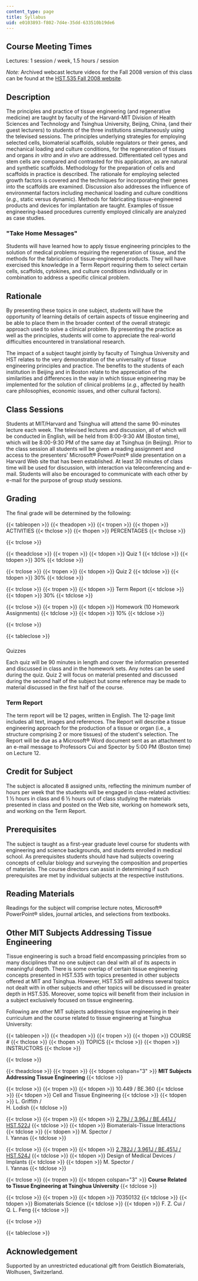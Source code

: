 ```yaml
---
content_type: page
title: Syllabus
uid: e0103893-f802-7d4e-35dd-633510b19de6
---
```


Course Meeting Times
--------------------

Lectures: 1 session / week, 1.5 hours / session

_Note:_ Archived webcast lecture videos for the Fall 2008 version of this class can be found at the [HST.535 Fall 2008 website](http://stellar.mit.edu/S/course/HST/fa08/HST.535/materials.html).

Description
-----------

The principles and practice of tissue engineering (and regenerative medicine) are taught by faculty of the Harvard-MIT Division of Health Sciences and Technology and Tsinghua University, Beijing, China, (and their guest lecturers) to students of the three institutions simultaneously using the televised sessions. The principles underlying strategies for employing selected cells, biomaterial scaffolds, soluble regulators or their genes, and mechanical loading and culture conditions, for the regeneration of tissues and organs _in vitro_ and _in vivo_ are addressed. Differentiated cell types and stem cells are compared and contrasted for this application, as are natural and synthetic scaffolds. Methodology for the preparation of cells and scaffolds in practice is described. The rationale for employing selected growth factors is covered and the techniques for incorporating their genes into the scaffolds are examined. Discussion also addresses the influence of environmental factors including mechanical loading and culture conditions (_e.g._, static versus dynamic). Methods for fabricating tissue-engineered products and devices for implantation are taught. Examples of tissue engineering-based procedures currently employed clinically are analyzed as case studies.

### "Take Home Messages"

Students will have learned how to apply tissue engineering principles to the solution of medical problems requiring the regeneration of tissue, and the methods for the fabrication of tissue-engineered products. They will have exercised this knowledge in a Term Report requiring them to select certain cells, scaffolds, cytokines, and culture conditions individually or in combination to address a specific clinical problem.

Rationale
---------

By presenting these topics in one subject, students will have the opportunity of learning details of certain aspects of tissue engineering and be able to place them in the broader context of the overall strategic approach used to solve a clinical problem. By presenting the practice as well as the principles, students will come to appreciate the real-world difficulties encountered in translational research.

The impact of a subject taught jointly by faculty of Tsinghua University and HST relates to the very demonstration of the universality of tissue engineering principles and practice. The benefits to the students of each institution in Beijing and in Boston relate to the appreciation of the similarities and differences in the way in which tissue engineering may be implemented for the solution of clinical problems (_e.g._, affected by health care philosophies, economic issues, and other cultural factors).

Class Sessions
--------------

Students at MIT/Harvard and Tsinghua will attend the same 90-minutes lecture each week. The televised lectures and discussion, all of which will be conducted in English, will be held from 8:00-9:30 AM (Boston time), which will be 8:00-9:30 PM of the same day at Tsinghua (in Beijing). Prior to the class session all students will be given a reading assignment and access to the presenters' Microsoft® PowerPoint® slide presentation on a Harvard Web site that has been established. At least 30 minutes of class time will be used for discussion, with interaction via teleconferencing and e-mail. Students will also be encouraged to communicate with each other by e-mail for the purpose of group study sessions.

Grading
-------

The final grade will be determined by the following:

{{< tableopen >}}
{{< theadopen >}}
{{< tropen >}}
{{< thopen >}}
ACTIVITIES
{{< thclose >}}
{{< thopen >}}
PERCENTAGES
{{< thclose >}}

{{< trclose >}}

{{< theadclose >}}
{{< tropen >}}
{{< tdopen >}}
Quiz 1
{{< tdclose >}}
{{< tdopen >}}
30%
{{< tdclose >}}

{{< trclose >}}
{{< tropen >}}
{{< tdopen >}}
Quiz 2
{{< tdclose >}}
{{< tdopen >}}
30%
{{< tdclose >}}

{{< trclose >}}
{{< tropen >}}
{{< tdopen >}}
Term Report
{{< tdclose >}}
{{< tdopen >}}
30%
{{< tdclose >}}

{{< trclose >}}
{{< tropen >}}
{{< tdopen >}}
Homework (10 Homework Assignments)
{{< tdclose >}}
{{< tdopen >}}
10%
{{< tdclose >}}

{{< trclose >}}

{{< tableclose >}}

###   
Quizzes

Each quiz will be 90 minutes in length and cover the information presented and discussed in class and in the homework sets. Any notes can be used during the quiz. Quiz 2 will focus on material presented and discussed during the second half of the subject but some reference may be made to material discussed in the first half of the course.

### Term Report

The term report will be 12 pages, written in English. The 12-page limit includes all text, images and references. The Report will describe a tissue engineering approach for the production of a tissue or organ (i.e., a structure comprising 2 or more tissues) of the student's selection. The Report will be due as a Microsoft® Word document sent as an attachment to an e-mail message to Professors Cui and Spector by 5:00 PM (Boston time) on Lecture 12.

Credit for Subject
------------------

The subject is allocated 8 assigned units, reflecting the minimum number of hours per week that the students will be engaged in class-related activities: 1 ½ hours in class and 6 ½ hours out of class studying the materials presented in class and posted on the Web site, working on homework sets, and working on the Term Report.

Prerequisites
-------------

The subject is taught as a first-year graduate level course for students with engineering and science backgrounds, and students enrolled in medical school. As prerequisites students should have had subjects covering concepts of cellular biology and surveying the composition and properties of materials. The course directors can assist in determining if such prerequisites are met by individual subjects at the respective institutions.

Reading Materials
-----------------

Readings for the subject will comprise lecture notes, Microsoft® PowerPoint® slides, journal articles, and selections from textbooks.

Other MIT Subjects Addressing Tissue Engineering
------------------------------------------------

Tissue engineering is such a broad field encompassing principles from so many disciplines that no one subject can deal with all of its aspects in meaningful depth. There is some overlap of certain tissue engineering concepts presented in HST.535 with topics presented in other subjects offered at MIT and Tsinghua. However, HST.535 will address several topics not dealt with in other subjects and other topics will be discussed in greater depth in HST.535. Moreover, some topics will benefit from their inclusion in a subject exclusively focused on tissue engineering.

Following are other MIT subjects addressing tissue engineering in their curriculum and the course related to tissue engineering at Tsinghua University:

{{< tableopen >}}
{{< theadopen >}}
{{< tropen >}}
{{< thopen >}}
COURSE #
{{< thclose >}}
{{< thopen >}}
TOPICS
{{< thclose >}}
{{< thopen >}}
INSTRUCTORS
{{< thclose >}}

{{< trclose >}}

{{< theadclose >}}
{{< tropen >}}
{{< tdopen colspan="3" >}}
**MIT Subjects Addressing Tissue Engineering**
{{< tdclose >}}

{{< trclose >}}
{{< tropen >}}
{{< tdopen >}}
10.449 / BE.360
{{< tdclose >}}
{{< tdopen >}}
Cell and Tissue Engineering
{{< tdclose >}}
{{< tdopen >}}
L. Griffith /  
H. Lodish
{{< tdclose >}}

{{< trclose >}}
{{< tropen >}}
{{< tdopen >}}
[2.79J / 3.96J / BE.441J / HST.522J](/courses/20-441j-biomaterials-tissue-interactions-fall-2009)
{{< tdclose >}}
{{< tdopen >}}
Biomaterials-Tissue Interactions
{{< tdclose >}}
{{< tdopen >}}
M. Spector /  
I. Yannas
{{< tdclose >}}

{{< trclose >}}
{{< tropen >}}
{{< tdopen >}}
[2.782J / 3.961J / BE.451J / HST.524J](/courses/2-782j-design-of-medical-devices-and-implants-spring-2006)
{{< tdclose >}}
{{< tdopen >}}
Design of Medical Devices / Implants
{{< tdclose >}}
{{< tdopen >}}
M. Spector /  
I. Yannas
{{< tdclose >}}

{{< trclose >}}
{{< tropen >}}
{{< tdopen colspan="3" >}}
**Course Related to Tissue Engineering at Tsinghua University**
{{< tdclose >}}

{{< trclose >}}
{{< tropen >}}
{{< tdopen >}}
70350132
{{< tdclose >}}
{{< tdopen >}}
Biomaterials Science
{{< tdclose >}}
{{< tdopen >}}
F. Z. Cui /  
Q. L. Feng
{{< tdclose >}}

{{< trclose >}}

{{< tableclose >}}

  
Acknowledgement
------------------

Supported by an unrestricted educational gift from Geistlich Biomaterials, Wolhusen, Switzerland.